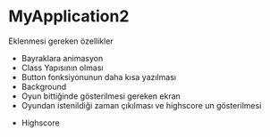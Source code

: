 # MyApplication2

Eklenmesi gereken özellikler
- Bayraklara animasyon
- Class Yapısının olması
- Button fonksiyonunun daha kısa yazılması
- Background
- Oyun bittiğinde gösterilmesi gereken ekran
- Oyundan istenildiği zaman çıkılması ve highscore un gösterilmesi

+ Highscore
